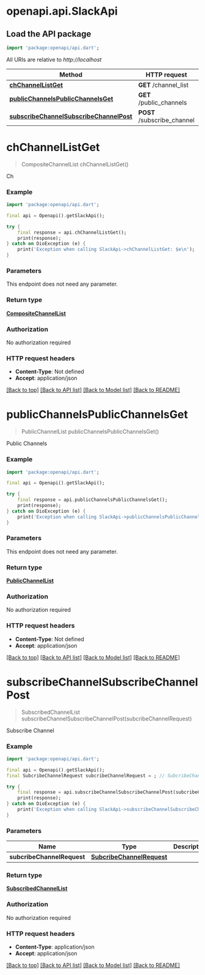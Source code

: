 # openapi.api.SlackApi

## Load the API package
```dart
import 'package:openapi/api.dart';
```

All URIs are relative to *http://localhost*

Method | HTTP request | Description
------------- | ------------- | -------------
[**chChannelListGet**](SlackApi.md#chchannellistget) | **GET** /channel_list | Ch
[**publicChannelsPublicChannelsGet**](SlackApi.md#publicchannelspublicchannelsget) | **GET** /public_channels | Public Channels
[**subscribeChannelSubscribeChannelPost**](SlackApi.md#subscribechannelsubscribechannelpost) | **POST** /subscribe_channel | Subscribe Channel


# **chChannelListGet**
> CompositeChannelList chChannelListGet()

Ch

### Example
```dart
import 'package:openapi/api.dart';

final api = Openapi().getSlackApi();

try {
    final response = api.chChannelListGet();
    print(response);
} catch on DioException (e) {
    print('Exception when calling SlackApi->chChannelListGet: $e\n');
}
```

### Parameters
This endpoint does not need any parameter.

### Return type

[**CompositeChannelList**](CompositeChannelList.md)

### Authorization

No authorization required

### HTTP request headers

 - **Content-Type**: Not defined
 - **Accept**: application/json

[[Back to top]](#) [[Back to API list]](../README.md#documentation-for-api-endpoints) [[Back to Model list]](../README.md#documentation-for-models) [[Back to README]](../README.md)

# **publicChannelsPublicChannelsGet**
> PublicChannelList publicChannelsPublicChannelsGet()

Public Channels

### Example
```dart
import 'package:openapi/api.dart';

final api = Openapi().getSlackApi();

try {
    final response = api.publicChannelsPublicChannelsGet();
    print(response);
} catch on DioException (e) {
    print('Exception when calling SlackApi->publicChannelsPublicChannelsGet: $e\n');
}
```

### Parameters
This endpoint does not need any parameter.

### Return type

[**PublicChannelList**](PublicChannelList.md)

### Authorization

No authorization required

### HTTP request headers

 - **Content-Type**: Not defined
 - **Accept**: application/json

[[Back to top]](#) [[Back to API list]](../README.md#documentation-for-api-endpoints) [[Back to Model list]](../README.md#documentation-for-models) [[Back to README]](../README.md)

# **subscribeChannelSubscribeChannelPost**
> SubscribedChannelList subscribeChannelSubscribeChannelPost(subcribeChannelRequest)

Subscribe Channel

### Example
```dart
import 'package:openapi/api.dart';

final api = Openapi().getSlackApi();
final SubcribeChannelRequest subcribeChannelRequest = ; // SubcribeChannelRequest | 

try {
    final response = api.subscribeChannelSubscribeChannelPost(subcribeChannelRequest);
    print(response);
} catch on DioException (e) {
    print('Exception when calling SlackApi->subscribeChannelSubscribeChannelPost: $e\n');
}
```

### Parameters

Name | Type | Description  | Notes
------------- | ------------- | ------------- | -------------
 **subcribeChannelRequest** | [**SubcribeChannelRequest**](SubcribeChannelRequest.md)|  | 

### Return type

[**SubscribedChannelList**](SubscribedChannelList.md)

### Authorization

No authorization required

### HTTP request headers

 - **Content-Type**: application/json
 - **Accept**: application/json

[[Back to top]](#) [[Back to API list]](../README.md#documentation-for-api-endpoints) [[Back to Model list]](../README.md#documentation-for-models) [[Back to README]](../README.md)

